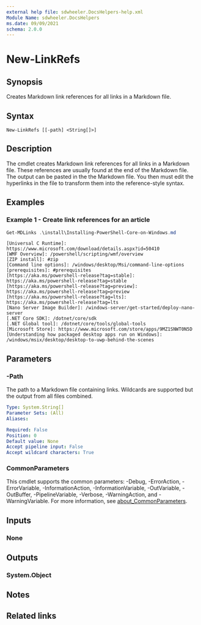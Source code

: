 ```yaml
---
external help file: sdwheeler.DocsHelpers-help.xml
Module Name: sdwheeler.DocsHelpers
ms.date: 09/09/2021
schema: 2.0.0
---
```


# New-LinkRefs

## Synopsis
Creates Markdown link references for all links in a Markdown file.

## Syntax

```
New-LinkRefs [[-path] <String[]>]
```

## Description

The cmdlet creates Markdown link references for all links in a Markdown file. These references are
usually found at the end of the Markdown file. The output can be pasted in the the Markdown file.
You then must edit the hyperlinks in the file to transform them into the reference-style syntax.

## Examples

### Example 1 - Create link references for an article

```powershell
Get-MDLinks .\install\Installing-PowerShell-Core-on-Windows.md
```

```Output
[Universal C Runtime]: https://www.microsoft.com/download/details.aspx?id=50410
[WMF Overview]: /powershell/scripting/wmf/overview
[ZIP install]: #zip
[Command line options]: /windows/desktop/Msi/command-line-options
[prerequisites]: #prerequisites
[https://aka.ms/powershell-release?tag=stable]: https://aka.ms/powershell-release?tag=stable
[https://aka.ms/powershell-release?tag=preview]: https://aka.ms/powershell-release?tag=preview
[https://aka.ms/powershell-release?tag=lts]: https://aka.ms/powershell-release?tag=lts
[Nano Server Image Builder]: /windows-server/get-started/deploy-nano-server
[.NET Core SDK]: /dotnet/core/sdk
[.NET Global tool]: /dotnet/core/tools/global-tools
[Microsoft Store]: https://www.microsoft.com/store/apps/9MZ1SNWT0N5D
[Understanding how packaged desktop apps run on Windows]: /windows/msix/desktop/desktop-to-uwp-behind-the-scenes
```

## Parameters

### -Path

The path to a Markdown file containing links. Wildcards are supported but the output from all files
combined.

```yaml
Type: System.String[]
Parameter Sets: (All)
Aliases:

Required: False
Position: 0
Default value: None
Accept pipeline input: False
Accept wildcard characters: True
```

### CommonParameters

This cmdlet supports the common parameters: -Debug, -ErrorAction, -ErrorVariable,
-InformationAction, -InformationVariable, -OutVariable, -OutBuffer, -PipelineVariable, -Verbose,
-WarningAction, and -WarningVariable. For more information, see
[about_CommonParameters](http://go.microsoft.com/fwlink/?LinkID=113216).

## Inputs

### None

## Outputs

### System.Object

## Notes

## Related links
